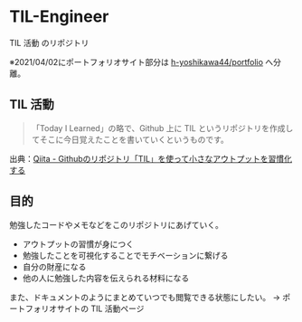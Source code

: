 # TIL-Engineer
TIL 活動 のリポジトリ

※2021/04/02にポートフォリオサイト部分は [h-yoshikawa44/portfolio](https://github.com/h-yoshikawa44/portfolio) へ分離。

## TIL 活動
> 「Today I Learned」の略で、Github 上に TIL というリポジトリを作成してそこに今日覚えたことを書いていくというものです。

出典：[Qiita - Githubのリポジトリ「TIL」を使って小さなアウトプットを習慣化する](https://qiita.com/nemui_/items/239335b4ed0c3c797add)

## 目的
勉強したコードやメモなどをこのリポジトリにあげていく。
- アウトプットの習慣が身につく
- 勉強したことを可視化することでモチベーションに繋げる
- 自分の財産になる
- 他の人に勉強した内容を伝えられる材料になる

また、ドキュメントのようにまとめていつでも閲覧できる状態にしたい。
→ ポートフォリオサイトの TIL 活動ページ
